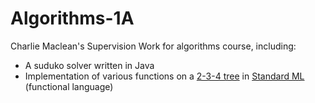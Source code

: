 # Algorithms-1A
Charlie Maclean's Supervision Work for algorithms course, including:
- A suduko solver written in Java
- Implementation of various functions on a [2-3-4 tree](https://en.wikipedia.org/wiki/2%E2%80%933%E2%80%934_tree) in [Standard ML](https://en.wikipedia.org/wiki/Standard_ML) (functional language)
